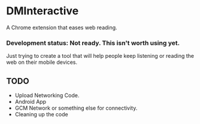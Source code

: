 # DMInteractive

A Chrome extension that eases web reading.

### Development status: Not ready. This isn't worth using yet.


Just trying to create a tool that will help people keep listening or reading the web on their mobile devices.

## TODO

* Upload Networking Code.
* Android App
* GCM Network or something else for connectivity.
* Cleaning up the code